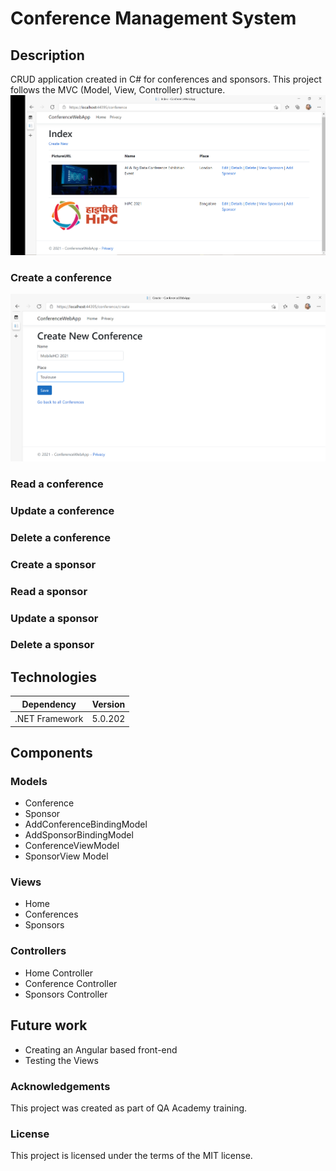 # Conference Management System

## Description
CRUD application created in C# for conferences and sponsors. This project follows the MVC (Model, View, Controller) structure.
![View all conferences](https://github.com/Andra1609/ConferenceApp/blob/main/readme_img/view_all_conferences.png?raw=true)

### Create a conference
![Create a conference](https://github.com/Andra1609/ConferenceApp/blob/main/readme_img/create_conference.png?raw=true)

### Read a conference

### Update a conference

### Delete a conference

### Create a sponsor

### Read a sponsor

### Update a sponsor

### Delete a sponsor

## Technologies
| Dependency | Version |
| --- | ----------- |
| .NET Framework | 5.0.202 |

## Components

### Models
* Conference
* Sponsor
* AddConferenceBindingModel
* AddSponsorBindingModel
* ConferenceViewModel
* SponsorView Model

### Views
* Home
* Conferences
* Sponsors

### Controllers
* Home Controller
* Conference Controller
* Sponsors Controller

## Future work
* Creating an Angular based front-end
* Testing the Views

### Acknowledgements
This project was created as part of QA Academy training.

### License
This project is licensed under the terms of the MIT license.